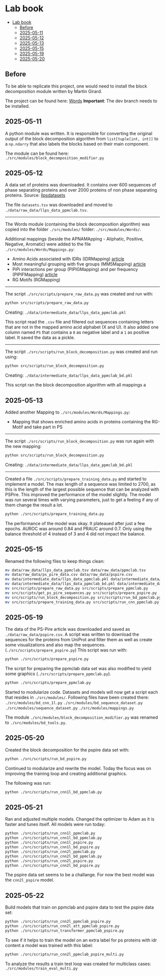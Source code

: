 # Lab book 

<!--toc:start-->
- [Lab book](#lab-book)
  - [Before](#before)
  - [2025-05-11](#2025-05-11)
  - [2025-05-12](#2025-05-12)
  - [2025-05-13](#2025-05-13)
  - [2025-05-15](#2025-05-15)
  - [2025-05-19](#2025-05-19)
  - [2025-05-20](#2025-05-20)
<!--toc:end-->


## Before

To be able to replicate this project, one would need to install the block
decomposition module written by Martin Girard.

The project can be found here: [Words](https://gitlab.mpcdf.mpg.de/mgirard/Words)
**Important**: The dev branch needs to be installed.


## 2025-05-11

A python module was written. It is responsible for converting the original
output of the block decomposition algorithm from `list[tuple[int, int]]` to a
`np.ndarry` that also labels the blocks based on their main component.

The module can be found here:
`./src/modules/block_decomposition_modifier.py`

## 2025-05-12

A data set of proteins was downloaded.
It contains over 600 sequences of phase separating proteins and over 2000 
proteins of non phase separating proteins.
Source: [llpsdatasets](https://llpsdatasets.ppmclab.com)

The file `datasets.tsv` was downloaded and moved to
`./data/raw_data/llps_data_ppmclab.tsv`.

---

The Words module (containing the block decomposition algorithm) was copied into
the folder `./src/modules/` folder: `./src/modules/Words/`.

Additional mappings (beside the APNAMApping - Aliphatic, Positive, Negative,
Aromatic) were added to the file `./src/modules/Words/Mappings.py`:
- Amino Acids associated with IDRs (IDRMapping) [article](https://pmc.ncbi.nlm.nih.gov/articles/PMC2676888/)
- Most meaningful grouping with five groups (MM5Mapping) [article](https://www.academia.edu/14913388/Simplifying_amino_acid_alphabets_by_means_of_a_branch_and_bound_algorithm_and_substitution_matrices)
- PiPi interactions per group (PIPIGMapping) and per frequency (PIPIFMapping) [article](https://elifesciences.org/articles/31486)
- RG Motifs (RGMapping)

---

The script `./src/scripts/prepare_raw_data.py` was created and run with: 
```sh 
python src/scripts/prepare_raw_data.py
```
Creating:
`./data/intermediate_data/llps_data_ppmclab.pkl`

This script read the `.csv` file and filtered out sequences containing letters
that are not in the mapped amino acid alphabet (X and U). It also added one
column named `PS` that contains a `0` as negative label and a `1` as positive
label. It saved the data as a pickle.

---

The script `./src/scripts/run_block_decomposition.py` was created and run using:
```sh 
python src/scripts/run_block_decomposition.py
```
Creating:
`./data/intermediate_data/llps_data_ppmclab_bd.pkl`

This script ran the block decomposition algorithm with all mappings a

## 2025-05-13 

Added another Mapping to `./src/modules/Words/Mappings.py`:

- Mapping that shows enriched amino acids in proteins containing the RG-Motif
and take part in PS

---

The script `./src/scripts/run_block_decomposition.py` was run again with the new
mapping:
```sh 
python src/scripts/run_block_decomposition.py
```
Creating:
`./data/intermediate_data/llps_data_ppmclab_bd.pkl`

---

Created a file `./src/scripts/prepare_training_data.py` and started to implement
a model. The max length of a sequence was limited to 2700, as this is the length
of the largest possible sequence that can be analyzed with PSPire. This improved
the performance of the model slightly.
The model was run several times with varying parameters, just to get a feeling
if any of them change the result a lot. 

```sh
python ./src/scripts/prepare_training_data.py
```

The performance of the model was okay. It plateaued after just a few epochs.
AUROC was around 0.84 and PRAUC around 0.7. Only using the balance threshold of
4 instead of 3 and 4 did not impact the balance.

## 2025-05-15

Renamed the following files to keep things clean:
```sh 
mv data/raw_data/llps_data_ppmclab.tsv data/raw_data/ppmclab.tsv
mv data/raw_data/ps_pire_data.csv data/raw_data/pspire.csv
mv data/intermediate_data/llps_data_ppmclab.pkl data/intermediate_data/ppmclab.pkl
mv data/intermediate_data/llps_data_ppmclab_bd.pkl data/intermediate_data/ppmclab_bd.pkl
mv src/scripts/prepare_raw_data.py src/scripts/prepare_ppmclab.py
mv src/scripts/get_ps_pire_sequences.py src/scripts/prepare_pspire.py
mv src/scripts/run_block_decomposition.py src/scripts/run_bd_ppmclab.py
mv src/scripts/prepare_training_data.py src/scripts/run_cnn_ppmclab.py

```

## 2025-05-19

The data of the PS-Pire article was downloaded and saved as
`./data/raw_data/pspire.csv`. A script was written to download the sequences
for the proteins from UniProt and filter them as well as create some
visualizations and also map the sequences. (`./src/scripts/prepare_pspire.py`)
This script was run with: 

```sh 
python ./src/scripts/prepare_pspire.py
```

The script for preparing the ppmclab data set was also modified to yield some
graphics (`./src/scripts/prepare_ppmclab.py`).

```sh 
python ./src/scripts/prepare_ppmclab.py
```

Started to modularize code. Datasets and models will now get a script each that
resides in `./src/modules/`.
Following files have been created there:
`./src/modules/bd_cnn_1l.py`
`./src/modules/bd_sequence_dataset.py`
`./src/modules/sequence_dataset.py`
`./src/modules/mappings.py`

The module `./src/modules/block_decomposition_modifier.py` was renamed to
`./src/modules/bd_tools.py`.

## 2025-05-20

Created the block decomposition for the pspire data set with:
```sh 
python ./src/scripts/run_bd_pspire.py
```

Continued to modularize and rewrite the model. Today the focus was on improving
the training loop and creating additional graphics.

The following was run:
```sh 
python ./src/scripts/run_cnn1l_bd_ppmclab.py
```

## 2025-05-21 

Ran and adjusted multiple models. Changed the optimizer to Adam as it is faster
and tunes itself.
All models were run today: 
```sh 
python ./src/scripts/run_cnn1l_ppmclab.py
python ./src/scripts/run_cnn1l_bd_ppmclab.py
python ./src/scripts/run_cnn1l_pspire.py
python ./src/scripts/run_cnn1l_bd_pspire.py
python ./src/scripts/run_cnn2l_ppmclab.py
python ./src/scripts/run_cnn2l_bd_ppmclab.py
python ./src/scripts/run_cnn2l_pspire.py
python ./src/scripts/run_cnn2l_bd_pspire.py
```
The pspire data set seems to be a challange. For now the best model was the `cnn2l_pspire` model. 

## 2025-05-22 
Build models that train on ppmclab and pspire data to test the pspire data set: 
```sh 
python ./src/scripts/run_cnn2l_ppmclab_pspire.py
python ./src/scripts/run_cnn2l_att_ppmclab_pspire.py
python ./src/scripts/run_transformer_ppmclab_pspire.py
```
To see if it helps to train the model on an extra label for ps proteins with idr
content a model was trained with this label:
```sh
python ./src/scripts/run_cnn2l_ppmclab_pspire_multi.py 
```

To analyze the results a train test loop was created for multiclass cases:
`./src/modules/train_eval_multi.py`
